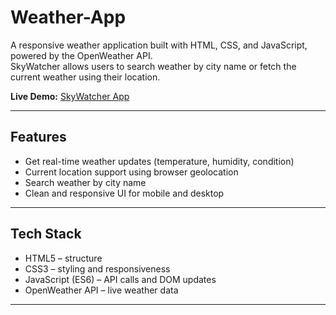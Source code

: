 # Weather-App

A responsive weather application built with HTML, CSS, and JavaScript, powered by the OpenWeather API.  
SkyWatcher allows users to search weather by city name or fetch the current weather using their location.

**Live Demo:** [SkyWatcher App](https://skywatcher-app.netlify.app/)

---

## Features
- Get real-time weather updates (temperature, humidity, condition)
- Current location support using browser geolocation
- Search weather by city name
- Clean and responsive UI for mobile and desktop

---

## Tech Stack
- HTML5 – structure
- CSS3 – styling and responsiveness
- JavaScript (ES6) – API calls and DOM updates
- OpenWeather API – live weather data

---
